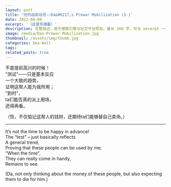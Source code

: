 ```yaml
---
layout: post
title: '怛的战前动员——Da&#8217;s Prewar Mobilization (3-)'
date: 2022-09-09
excerpt: '（这里写摘要）'
description: 完整描述，用于搜索引擎与社交平台预览，最长 160 字，可与 excerpt 一致
image: /media/Das-Prewar-Mobilization.jpg
thumbnail: /assets/img/thumb.jpg
categories: Sea-Wall
tags: 
related_posts: true
---
```


不是提前高兴的时候！  
“测试”——只是基本反应  
一个大致的趋势，  
证明这帮人能为我所用；  
“到时”，  
ta们能否真的派上用场，  
还得再看。

（怛，不仅惦记这帮人的钱财，还期待ta们能够替自己卖命。）

---

It’s not the time to be happy in advance!  
The “test” – just basically reflects  
A general trend,  
Proving that these people can be used by me;  
“When the time”,  
They can really come in handy,  
Remains to see.

(Da, not only thinking about the money of these people, but also expecting them to die for him.)